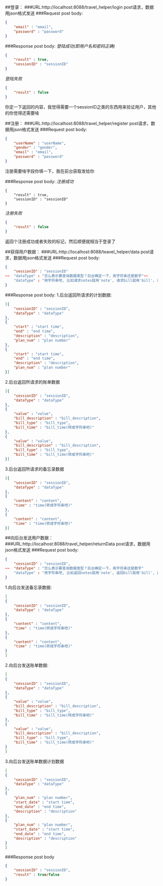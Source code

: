 ##登录：
###URL:http://localhost:8088/travel_helper/login
post请求，数据用json格式发送
###Request post body:
```json
{
	"email" : "email",
	"password" : "password"
}
```
###Response post body:
*登陆成功(即用户名和密码正确)*
```json
{
	"result" : true,
	"sessionID" : "sessionID"
}
```
*登陆失败*
```json
{
	"result" : false
}
```
你定一下返回的内容，我觉得需要一个sessionID之类的东西用来验证用户，其他的你觉得还需要啥


##注册：
###URL:http://localhost:8088/travel_helper/register
post请求，数据用json格式发送
###Request post body:
```json
{
	"userName" : "userName",
	"gender" : "gender",
	"email" : "email",
	"password" : "password"
}
```
注册需要啥字段你填一下，我在前台获取发给你

###Response post body:
*注册成功*
```josn
{
	"result" : true,
	"sessionID" : "sessionID"
}
```
*注册失败*
```json
{
	"result" : false
}
```
返回个注册成功或者失败的标记，然后顺便就相当于登录了

##获得用户数据：
###URL:http://localhost:8088/teavel_helper/data
post请求，数据用json格式发送
###Request post body:
```json
{
	"sessionID" : "sessionID"
~~	"dataType" : "怎么表示要查询数据类型？后台确定一下，用字符串还是数字"~~
	"dataType" : "用字符串吧, 比如请求notes就用'note', 请求bill就用'bill', 请求plan就用'plan', 都用单数吧"
}
```
###Response post body:
1.后台返回所请求的计划数据:
```json
[{
	"sessionID" : "sessionID",
	"dataType" : "dataType"
},
{
	"start" : "start time",
	"end" : "end time",
	"description" : "description",
	"plan_num" : "plan number"
},
{
	"start" : "start time",
	"end" : "end time",
	"description" : "description",
	"plan_num" : "plan number"
}]
```
2.后台返回所请求的账单数据
```json
[{
	"sessionID" : "sessionID",
	"dataType" : "dataType"
},
{
	"value" : "value",
	"bill_description" : "bill_description",
	"bill_type" : "bill_type",
	"bill_time" : "bill_time(转成字符串吧)"
},
{
	"value" : "value",
	"bill_description" : "bill_description",
	"bill_type" : "bill_type",
	"bill_time" : "bill_time(转成字符串吧)"
}]
```
3.后台返回所请求的备忘录数据
```json
[{
	"sessionID" : "sessionID",
	"dataType" : "dataType"
},
{
	"content" : "content",
	"time" : "time(转成字符串吧)"
},
{
	"content" : "content",
	"time" : "time(转成字符串吧)"
}]
```
##向后台发送用户数据：
###URL:http://localhost:8088/travel_helper/returnData
post请求，数据用json格式发送
###Request post body:
```json
{
	"sessionID" : "sessionID",
~~	"dataType" : "怎么表示要查询数据类型？后台确定一下，用字符串还是数字"
	"dataType" : "用字符串吧, 比如返回notes就用'note', 返回bill就用'bill', 返回plan就用'plan', 都用单数吧"
}
```
1.向后台发送备忘录数据:
```json
[
{
	"sessionID" : "sessionID",
	"dataType" : "dataType"
},
{
	"content" : "content",
	"time" : "time(转成字符串吧)"
},
{
	"content" : "content",
	"time" : "time(转成字符串吧)"
}
]
```
2.向后台发送账单数据:
```json
[
{
	"sessionID" : "sessionID",
	"dataType" : "dataType"
},
{
	"value" : "value",
	"bill_description" : "bill_description",
	"bill_type" : "bill_type",
	"bill_time" : "bill_time(转成字符串吧)"
},
{
	"value" : "value",
	"bill_description" : "bill_description",
	"bill_type" : "bill_type",
	"bill_time" : "bill_time(转成字符串吧)"
}
]
```
3.向后台发送账单数据计划数据
```json
[
{
	"sessionID" : "sessionID",
	"dataType" : "dataType"
},
{
	"plan_num" : "plan number",
	"start_date" : "start time",
	"end_date" : "end time",
	"description" : "description"
},
{
	"plan_num" : "plan number",
	"start_date" : "start time",
	"end_date" : "end time",
	"description" : "description"
}
]
```
###Response post body  
```json
{
	"sessionID" : "sessionID",
	"result" : true/false
}
```
